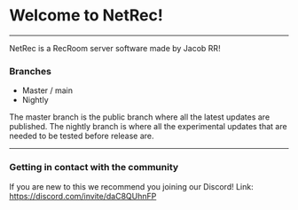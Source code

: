 # Welcome to NetRec!
---
NetRec is a RecRoom server software made by Jacob RR!

### Branches
 - Master / main
 - Nightly

The master branch is the public branch where all the latest updates are published.
The nightly branch is where all the experimental updates that are needed to be tested before release are.

---

### Getting in contact with the community

If you are new to this we recommend you joining our Discord!
Link: https://discord.com/invite/daC8QUhnFP
